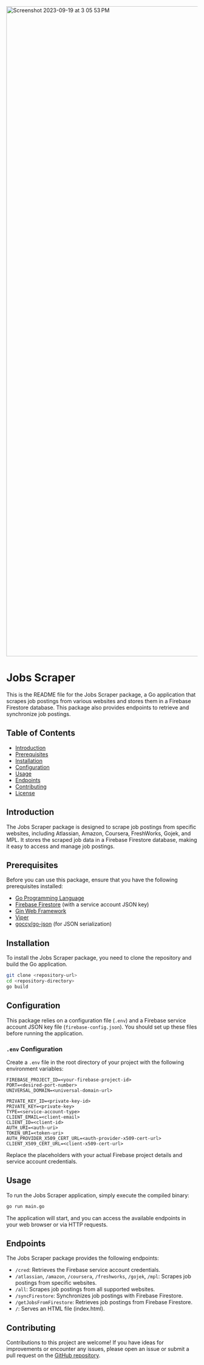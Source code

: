 <img width="1710" alt="Screenshot 2023-09-19 at 3 05 53 PM" src="https://github.com/Pavel401/Jobs-Scraper/assets/47685150/72843e24-8c5c-4faa-bba1-d94e024f53c6">


# Jobs Scraper 

This is the README file for the Jobs Scraper package, a Go application that scrapes job postings from various websites and stores them in a Firebase Firestore database. This package also provides endpoints to retrieve and synchronize job postings.

## Table of Contents

- [Introduction](#introduction)
- [Prerequisites](#prerequisites)
- [Installation](#installation)
- [Configuration](#configuration)
- [Usage](#usage)
- [Endpoints](#endpoints)
- [Contributing](#contributing)
- [License](#license)

## Introduction

The Jobs Scraper package is designed to scrape job postings from specific websites, including Atlassian, Amazon, Coursera, FreshWorks, Gojek, and MPL. It stores the scraped job data in a Firebase Firestore database, making it easy to access and manage job postings.

## Prerequisites

Before you can use this package, ensure that you have the following prerequisites installed:

- [Go Programming Language](https://golang.org/)
- [Firebase Firestore](https://firebase.google.com/docs/firestore) (with a service account JSON key)
- [Gin Web Framework](https://github.com/gin-gonic/gin)
- [Viper](https://github.com/spf13/viper)
- [goccy/go-json](https://github.com/goccy/go-json) (for JSON serialization)

## Installation

To install the Jobs Scraper package, you need to clone the repository and build the Go application.

```bash
git clone <repository-url>
cd <repository-directory>
go build
```

## Configuration

This package relies on a configuration file (`.env`) and a Firebase service account JSON key file (`firebase-config.json`). You should set up these files before running the application.

### `.env` Configuration

Create a `.env` file in the root directory of your project with the following environment variables:

```env
FIREBASE_PROJECT_ID=<your-firebase-project-id>
PORT=<desired-port-number>
UNIVERSAL_DOMAIN=<universal-domain-url>

PRIVATE_KEY_ID=<private-key-id>
PRIVATE_KEY=<private-key>
TYPE=<service-account-type>
CLIENT_EMAIL=<client-email>
CLIENT_ID=<client-id>
AUTH_URI=<auth-uri>
TOKEN_URI=<token-uri>
AUTH_PROVIDER_X509_CERT_URL=<auth-provider-x509-cert-url>
CLIENT_X509_CERT_URL=<client-x509-cert-url>
```

Replace the placeholders with your actual Firebase project details and service account credentials.


## Usage

To run the Jobs Scraper application, simply execute the compiled binary:

```bash
go run main.go
```

The application will start, and you can access the available endpoints in your web browser or via HTTP requests.

## Endpoints

The Jobs Scraper package provides the following endpoints:

- `/cred`: Retrieves the Firebase service account credentials.
- `/atlassian`, `/amazon`, `/coursera`, `/freshworks`, `/gojek`, `/mpl`: Scrapes job postings from specific websites.
- `/all`: Scrapes job postings from all supported websites.
- `/syncFirestore`: Synchronizes job postings with Firebase Firestore.
- `/getJobsFromFirestore`: Retrieves job postings from Firebase Firestore.
- `/`: Serves an HTML file (index.html).

## Contributing

Contributions to this project are welcome! If you have ideas for improvements or encounter any issues, please open an issue or submit a pull request on the [GitHub repository](https://github.com/Pavel401/Jobs-Scraper).
